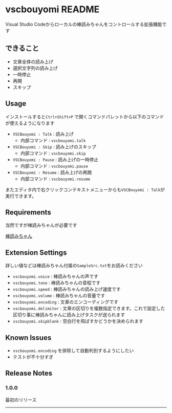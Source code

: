 # vscbouyomi README

Visual Studio Codeからローカルの棒読みちゃんをコントロールする拡張機能です  

## できること

- 文章全体の読み上げ  
- 選択文字列の読み上げ
- 一時停止
- 再開
- スキップ

## Usage

インストールすると`Ctrl+Shift+P` で開くコマンドパレットから以下のコマンドが使えるようになります  

- `VSCBouyomi : Talk` : 読み上げ  
    - 内部コマンド : `vscbouyomi.talk`  
- `VSCBouyomi : Skip` : 読み上げのスキップ  
    - 内部コマンド : `vscbouyomi.skip`  
- `VSCBouyomi : Pause` : 読み上げの一時停止  
    - 内部コマンド : `vscbouyomi.pause`  
- `VSCBouyomi : Resume` : 読み上げの再開  
    - 内部コマンド : `vscbouyomi.resume`  

またエディタ内で右クリックコンテキストメニューからも`VSCBouyomi : Talk`が実行できます。

## Requirements

当然ですが棒読みちゃんが必要です  

[棒読みちゃん](http://chi.usamimi.info/Program/Application/BouyomiChan/)  

## Extension Settings

詳しい値などは棒読みちゃん付属の`SampleSrc.txt`をお読みください

- `vscbouyomi.voice` : 棒読みちゃんの声です  
- `vscbouyomi.tone` : 棒読みちゃんの音程です  
- `vscbouyomi.speed` : 棒読みちゃんの読み上げ速度です  
- `vscbouyomi.volume` : 棒読みちゃんの音量です  
- `vscbouyomi.encoding` : 文章のエンコーディングです  
- `vscbouyomi.delimitor` : 文章の区切りを複数指定できます。これで設定した区切り事に棒読みちゃんに読み上げタスクが送られます  
- `vscbouyomi.skipblank` : 空白行を飛ばすかどうかを決められます  

## Known Issues

- `vscbouyomi.encoding` を排除して自動判別するようにしたい
- テストが不十分すぎ

## Release Notes

### 1.0.0

最初のリリース

-----------------------------------------------------------------------------------------------------------
